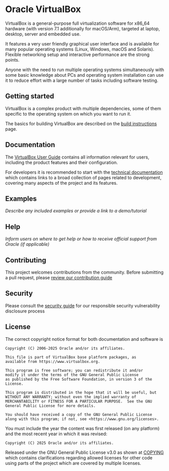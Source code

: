 # Oracle VirtualBox

VirtualBox is a general-purpose full virtualization software for x86_64
hardware (with version 7.1 additionally for macOS/Arm), targeted at laptop,
desktop, server and embedded use.

It features a very user friendly graphical user interface and is available for
many popular operating systems (Linux, Windows, macOS and Solaris). Flexible
networking setup and interactive performance are the strong points.

Anyone with the need to run multiple operating systems simultaneously with some
basic knowledge about PCs and operating system installation can use it to
reduce effort with a large number of tasks including software testing.

## Getting started

VirtualBox is a complex product with multiple dependencies, some of them
specific to the operating system on which you want to run it.

The basics for building VirtualBox are described on the [build
instructions](https://www.virtualbox.org/wiki/Build_instructions) page.

## Documentation

The [VirtualBox User
Guide](https://docs.oracle.com/en/virtualization/virtualbox/index.html)
contains all information relevant for users, including the product features and
their configuration.

For developers it is recommended to start with the [technical
documentation](https://www.virtualbox.org/wiki/Technical_documentation) which
contains links to a broad collection of pages related to development, covering
many aspects of the project and its features.

## Examples

*Describe any included examples or provide a link to a demo/tutorial*

## Help

*Inform users on where to get help or how to receive official support from Oracle (if applicable)*

## Contributing

This project welcomes contributions from the community. Before submitting a
pull request, please [review our contribution guide](./CONTRIBUTING.md)

## Security

Please consult the [security guide](./SECURITY.md) for our responsible security vulnerability disclosure process

## License

The correct copyright notice format for both documentation and software is

    Copyright (C) 2006-2025 Oracle and/or its affiliates.

    This file is part of VirtualBox base platform packages, as
    available from https://www.virtualbox.org.

    This program is free software; you can redistribute it and/or
    modify it under the terms of the GNU General Public License
    as published by the Free Software Foundation, in version 3 of the
    License.

    This program is distributed in the hope that it will be useful, but
    WITHOUT ANY WARRANTY; without even the implied warranty of
    MERCHANTABILITY or FITNESS FOR A PARTICULAR PURPOSE.  See the GNU
    General Public License for more details.

    You should have received a copy of the GNU General Public License
    along with this program; if not, see <https://www.gnu.org/licenses>.

You must include the year the content was first released (on any platform) and
the most recent year in which it was revised:

    Copyright (C) 2025 Oracle and/or its affiliates.

Released under the GNU General Public License v3.0 as shown at
[COPYING](./COPYING) which contains clarifications regarding allowed licenses
for other code using parts of the project which are covered by multiple
licenses.

